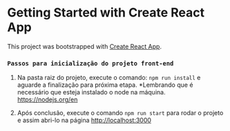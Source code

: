 # Getting Started with Create React App

This project was bootstrapped with [Create React App](https://github.com/facebook/create-react-app).
### `Passos para inicialização do projeto front-end`

1. Na pasta raiz do projeto, execute o comando: `npm run install` e aguarde a finalização para próxima etapa.
*Lembrando que é necessário que esteja instalado o node na máquina. https://nodejs.org/en

2. Após conclusão, execute o comando `npm run start` para rodar o projeto e assim abri-lo na página [http://localhost:3000](http://localhost:3000)